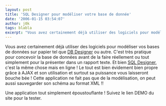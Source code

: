 ```yaml
---
layout: post
title: 'SQL Designer pour modéliser votre base de donnée'
date: '2006-01-15 03:54:07'
author: j0k
tags: blabla
excerpt: "Vous avez certainement déjà utiliser des logiciels pour modéliser vos bases de données sur papier tel que [DB Designer](http://fabforce.net/dbdesigner4/) ou autre. C'est très pratique pour concevoir la base de données avant de la faire réellement ou tout simplement pour la présenter dans un rapport texte.     \nEt bien [SQL      …"
---
```


Vous avez certainement déjà utiliser des logiciels pour modéliser vos bases de données sur papier tel que [DB Designer](http://fabforce.net/dbdesigner4/) ou autre. C'est très pratique pour concevoir la base de données avant de la faire réellement ou tout simplement pour la présenter dans un rapport texte.
Et bien [SQL Designer](http://ondras.praha12.net/sql/), c'est la même chose mais en ligne ! Le tout est bien évidement bien propre grâce à AJAX et son utilisation et surtout sa puissance vous laisseront bouche bée !   Cette application ne fait pas que de la modélisation, on peut aussi sauvegarder son schéma au format XML !!

Une application tout simplement époustouflante !   Suivez le lien DEMO du site pour la tester.

